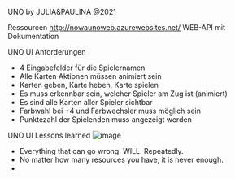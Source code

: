 UNO by JULIA&PAULINA @2021

Ressourcen
http://nowaunoweb.azurewebsites.net/
WEB-API mit Dokumentation

UNO UI Anforderungen

* 4 Eingabefelder für die Spielernamen
* Alle Karten Aktionen müssen animiert sein
* Karten geben, Karte heben, Karte spielen
* Es muss erkennbar sein, welcher Spieler am Zug ist (animiert)
* Es sind alle Karten aller Spieler sichtbar
* Farbwahl bei +4 und Farbwechsler muss möglich sein
* Punktezahl der Spielenden muss angezeigt werden


UNO UI Lessons learned
![image](https://user-images.githubusercontent.com/79088294/145619047-72ed4b49-47e2-4a3a-bed2-49ac3fb2a280.png)


* Everything that can go wrong, WILL. Repeatedly.
* No matter how many resources you have, it is never enough.
* 




